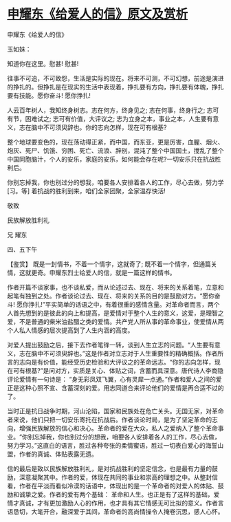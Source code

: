 # [申耀东《给爱人的信》原文及赏析](https://www.vrrw.net/wx/10274.html)

申耀东《给爱人的信》

玉如妹：

知道你在这里。慰甚! 慰甚!

往事不可追，不可致怨，生活是实际的现在。将来不可测，不可幻想，前途是演进的挣扎的。但挣扎是在现实的生活中表现着，挣扎要有方向，挣扎要有体魄，挣扎要有技能。愿你奋斗! 愿你挣扎!

人云百年树人，我知终身树志。志在何方，终身见之; 志在何事，终身行之; 志可有节，困难试之; 志可有价值，大评议之; 志为立身之本，事业之本，人生要有意义，志在脑中不可须臾辞也。你的志向怎样，现在可有根基?

整个地球要变色的，现在荡动得正紧，而中国，而东亚，更是厉害，血腥、烟火、炮灰、死尸、饥饿、穷困、死亡、流浪、辞别，混沌了整个中国国土，搅乱了整个中国同胞脑汁，个人的安乐，家庭的安乐，如何能会存在呢?一切安乐只在抗战胜利后。

你别忘掉我，你也别过分的想我，咱要各人安排着各人的工作，尽心去做，努力学 [习。等] 着抗战的胜利到来，咱们全家团聚，全家温存快活!

敬致

民族解放胜利礼

兄 耀东

四、五下午



【鉴赏】 既是一封情书，不着一个情字，这就奇了; 既不着一个情字，但通篇关情，这就更奇。申耀东烈士给爱人的信，就是一篇这样的情书。

作者开篇不谈家事，也不谈私爱，而从论述过去、现在、将来的关系着笔，立意和起笔有独到之处。作者谈论过去、现在、将来的关系的目的是鼓励对方。“愿你奋斗! 愿你挣扎!”平实简单的话语之中，有着很重的感情含量。对革命者而言，两个人首先想到的是彼此的向上和提高，是爱情对于整个人生的意义，这爱，是理智之爱，不是普通的柴米油盐醋之类的爱情。共产党人所从事的革命事业，使爱情从两个人私人情感的层次提高到了人生内涵的高度。

对爱人提出鼓励之后，接下去作者笔锋一转，谈到人生立志的问题。“人生要有意义，志在脑中不可须臾辞也。”这是作者对立志对于人生重要性的精确概括。作者所言的志向是有价值，能经受历史检验和大评议之的革命远志。“你的志向怎样，现在可有根基?”是问对方，实质是关心、体贴之词，含蓄而具深意。唐代诗人李商隐评论爱情有一句诗是： “身无彩凤双飞翼，心有灵犀一点通。”作者和爱人之间的爱正是这种心照不宣、含蓄深刻的爱。用志同道合来评论他们的爱情是再合适不过的了。

当时正是抗日战争时期，河山沦陷，国家和民族处在危亡关头。无国无家，对革命者来说，他们只把一切安乐寄托在抗战后。作者谈论时局，是为了坚定革命的志向，增强民族解放的信心和决心。革命者的爱在大众，私人之爱纳入了整个革命事业。“你别忘掉我，你也别过分的想我，咱要各人安排着各人的工作，尽心去做，努力学习。”这直白的语言，胜过各种夸张的柔情蜜语，胜过一切表白爱心的海誓山盟，作者的真诚、体贴表露无遗。

信的最后是致以民族解放胜利礼，是对抗战胜利的坚定信念，也是最有力量的鼓励，深意凝聚其中。作者的爱，体现在共同的事业和崇高的理想之中。从整封信看，作者在平淡而看似冷漠的话语中，体现出的是一个革命者的对爱人的体贴、鼓励和诚挚之爱。作者的爱有两个基础： 革命和人生。也正是有了这样的基础，爱情才真诚，才有更加激励人心的作用，也才具有其它情感无可比拟的意义。作者言语恳切，大笔开合，融深爱于其间，革命者的高尚情操令人掩卷沉思，感人心怀。

